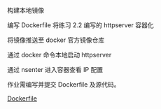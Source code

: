 构建本地镜像

编写 Dockerfile 将练习 2.2 编写的 httpserver 容器化

将镜像推送至 docker 官方镜像仓库

通过 docker 命令本地启动 httpserver

通过 nsenter 进入容器查看 IP 配置

作业需编写并提交 Dockerfile 及源代码。


[Dockerfile](web-server/Dockerfile)

